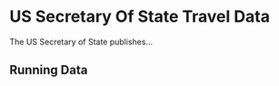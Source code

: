 US Secretary Of State Travel Data
==================================

The US Secretary of State publishes...



Running Data
-----------
